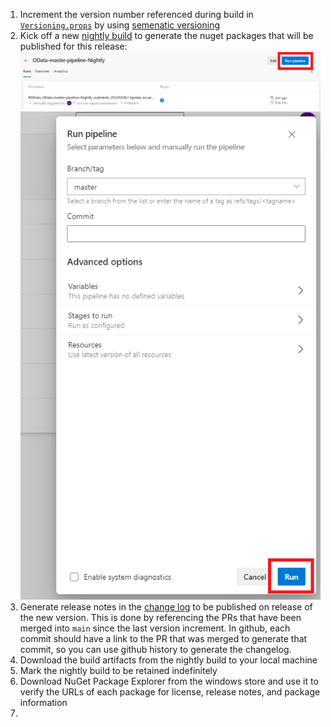 1. Increment the version number referenced during build in [`Versioning.props`](tools/CustomMSBuild/Versioning.props) by using [semenatic versioning](https://semver.org/)
2. Kick off a new [nightly build](https://identitydivision.visualstudio.com/OData/_build?definitionId=1104) to generate the nuget packages that will be published for this release:
![](images/release/0.png)
![](images/release/1.png)
3. Generate release notes in the [change log](https://github.com/MicrosoftDocs/OData-docs/blob/main/Odata-docs/changelog/odatalib-7x.md) to be published on release of the new version. This is done by referencing the PRs that have been merged into `main` since the last version increment. In github, each commit should have a link to the PR that was merged to generate that commit, so you can use github history to generate the changelog. 
4. Download the build artifacts from the nightly build to your local machine
5. Mark the nightly build to be retained indefinitely
6. Download NuGet Package Explorer from the windows store and use it to verify the URLs of each package for license, release notes, and package information
7. 
